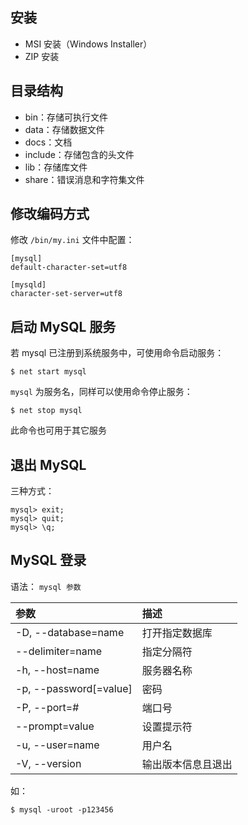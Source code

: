 
## 安装
 - MSI 安装（Windows Installer）
 - ZIP 安装

## 目录结构
 - bin：存储可执行文件
 - data：存储数据文件
 - docs：文档
 - include：存储包含的头文件
 - lib：存储库文件
 - share：错误消息和字符集文件

## 修改编码方式
修改 `/bin/my.ini` 文件中配置：
```
[mysql]
default-character-set=utf8

[mysqld]
character-set-server=utf8
```

## 启动 MySQL 服务
若 mysql 已注册到系统服务中，可使用命令启动服务：
```shell
$ net start mysql
```
`mysql` 为服务名，同样可以使用命令停止服务：
```shell
$ net stop mysql
```
此命令也可用于其它服务

## 退出 MySQL
三种方式：
```shell
mysql> exit;
mysql> quit;
mysql> \q;
```

## MySQL 登录
语法： `mysql 参数`

| 参数 | 描述 |
| :--- | :--- |
| -D, --database=name | 打开指定数据库 |
| --delimiter=name | 指定分隔符 |
| -h, --host=name | 服务器名称 |
| -p, --password[=value] | 密码 |
| -P, --port=# | 端口号 |
| --prompt=value | 设置提示符 |
| -u, --user=name | 用户名 |
| -V, --version | 输出版本信息且退出 |

如：
```shell
$ mysql -uroot -p123456
```